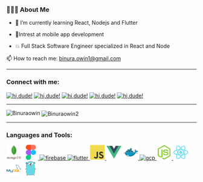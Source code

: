 ### 👨🏻‍💻 About Me 

- :construction_worker: I’m currently learning React, Nodejs and Flutter
- :iphone:Intrest at mobile app development

- :boom: Full Stack Software Engineer specialized in React and Node


📫 How to reach me: binura.owin1@gmail.com

<hr>
<p align="center">
<h3 align="left">Connect with me:</h3>
<a href="https://www.linkedin.com/in/binura-owin-a7bb70187/" target="blank"><img align="center"
        src="https://cdn.jsdelivr.net/npm/simple-icons@3.0.1/icons/linkedin.svg" alt="hi,dude!"
        height="30" width="40" /></a>
<a href="https://dev.to/binuraowin" target="blank"><img align="center"
        src="https://cdn.jsdelivr.net/npm/simple-icons@3.0.1/icons/dev-dot-to.svg" alt="hi,dude!" height="30"
        width="40" /></a>
<a href="https://stackoverflow.com/users/11974940/binura" target="blank"><img align="center"
        src="https://cdn.jsdelivr.net/npm/simple-icons@3.0.1/icons/stackoverflow.svg"
        alt="hi,dude!" height="30" width="40" /></a>
<a href="https://www.instagram.com/binuraowin/?hl=en" target="blank"><img align="center"
        src="https://cdn.jsdelivr.net/npm/simple-icons@3.0.1/icons/instagram.svg" alt="hi,dude!" height="30"
        width="40" /></a>
        <a href="https://www.facebook.com/binura.owin.7/" target="blank"><img align="center"
        src="https://cdn.jsdelivr.net/npm/simple-icons@3.0.1/icons/facebook.svg" alt="hi,dude!" height="30"
        width="40" /></a>
</p>




<hr>
<p><img align="left" src="https://github-readme-stats.vercel.app/api/top-langs/?username=Binuraowin&hide=Python,PHP,CSS&layout=compact&theme=midnight-purple" alt="Binuraowin" /></p>
<p>&nbsp;<img align="center" src="https://github-readme-stats.vercel.app/api?username=Binuraowin&show_icons=true&theme=midnight-purple" alt="Binuraowin2" /></p>




<hr>
<h3 align="left">Languages and Tools:</h3>
<p align="left">    <a  target="_blank"> <img
            src="https://github.com/devicons/devicon/blob/master/icons/mongodb/mongodb-original-wordmark.svg" alt="mongodb"
            width="40" height="40" /> 
        <a href="https://www.figma.com/login" target="_blank"> <img
            src="https://github.com/devicons/devicon/blob/master/icons/figma/figma-original.svg" alt="figma"
            width="40" height="40" /> </a><a href="https://firebase.google.com/" target="_blank"> <img
            src="https://www.vectorlogo.zone/logos/firebase/firebase-icon.svg" alt="firebase" width="40" height="40" />
    </a> <a href="https://flutter.dev" target="_blank"> <img
            src="https://www.vectorlogo.zone/logos/flutterio/flutterio-icon.svg" alt="flutter" width="40" height="40" />
    </a> <a href="https://developer.mozilla.org/en-US/docs/Web/JavaScript"
        target="_blank">  
        <img
            src="https://github.com/devicons/devicon/blob/master/icons/javascript/javascript-original.svg"
            alt="javascript" width="40" height="40" />
        </a>
        <img
            src="https://github.com/devicons/devicon/blob/master/icons/vuejs/vuejs-original.svg" alt="VUE"
            width="40" height="40" /> </a> <a href="https://www.adobe.com/in/products/illustrator.html" target="_blank">
        <img src="https://github.com/devicons/devicon/blob/master/icons/docker/docker-original.svg" alt="docker"
            width="40" height="40" /> </a> 
              <a href="https://cloud.google.com" target="_blank"> <img
            src="https://www.vectorlogo.zone/logos/google_cloud/google_cloud-icon.svg" alt="gcp" width="40"
            height="40" /> </a> <a href="https://www.w3.org/html/" target="_blank"> 
        <a href="https://nodejs.org/en/docs/guides/nodejs-docker-webapp/" target="_blank"> <img
            src="https://github.com/devicons/devicon/blob/master/icons/nodejs/nodejs-original.svg" alt="nodejs"
            width="40" height="40" /> 
                 <a  target="_blank"> <img
            src="https://github.com/devicons/devicon/blob/master/icons/react/react-original.svg" alt="react"
            width="40" height="40" /> 
                                  <a  target="_blank"> <img
            src="https://github.com/devicons/devicon/blob/master/icons/mysql/mysql-original-wordmark.svg" alt="Mysql"
            width="40" height="40" /> 
                             <a  target="_blank"> <img
            src="https://github.com/devicons/devicon/blob/master/icons/go/go-original.svg" alt="go"
            width="40" height="40" /> 
                          </p>






<!--
**Binuraowin/Binuraowin** is a ✨ _special_ ✨ repository because its `README.md` (this file) appears on your GitHub profile.

Here are some ideas to get you started:

- 🔭 I’m currently working on ...
- 🌱 I’m currently learning ...
- 👯 I’m looking to collaborate on ...
- 🤔 I’m looking for help with ...
- 💬 Ask me about ...
- 📫 How to reach me: ...
- 😄 Pronouns: ...
- ⚡ Fun fact: ...
-->
